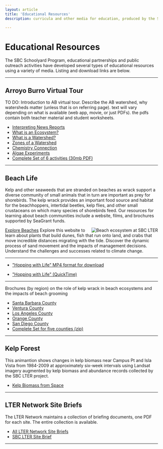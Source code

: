 ```yaml
---
layout: article
title: 'Educational Resources'
description: curricula and other media for education, produced by the SBC LTER

---
```


<h1>Educational Resources</h1>
	
<!-- how to col: individual articles can vary the col widths; for full-width total should = 12. 
	col-md scales up (med to large desktops), and automatically stacks on phones and tablets (within the row). -->

<p>The SBC Schoolyard Program, educational partnerships and public outreach activities have developed several types of educational resources using a variety of media. Listing and download links are below.</p>


<div id="main-container">

<div  class="row">
  <div class='col-md-12'>
   <hr/>
  </div>
</div> <!-- close row -->

<!-- watershed 
-------------------------------------------------------------------------------------------------------------------------------------
-->

  <div class="row">
   <div class="col-md-8">
   <h2>Arroyo Burro Virtual Tour</h2>
   <p>TO DO: Introduction to AB virtual tour. Describe the AB watershed, why watersheds matter (unless that is on referring page). 
    text will vary depending on what is available (web app, movie, or just PDFs).  the pdfs contain both teacher material and student worksheets.
   </p>
   </div>
   <div class="col-md-4">
<ul>
<li class="margin-above-5">
	<a href="/external/Outreach/AB_virtualtour/SBCLTER_AB_virtualTour_Interpreting_News_Media.pdf">Interpreting News Reports</a>
</li>
<li class="margin-above-5">
	<a href="/external/Outreach/AB_virtualtour/SBCLTER_AB_virtualTour_What_is_an_Ecosystem.pdf">What is an Ecosystem?</a>
</li>
<li class="margin-above-5">
	<a href="/external/Outreach/AB_virtualtour/SBCLTER_AB_virtualTour_What_is_a_Watershed.pdf">What is a Watershed?</a>
</li>
<li class="margin-above-5">
	<a href="/external/Outreach/AB_virtualtour/SBCLTER_AB_virtualTour_Zones_of_a_Watershed.pdf">Zones of a Watershed</a>
</li>
<li class="margin-above-5">
	<a href="/external/Outreach/AB_virtualtour/SBCLTER_AB_virtualTour_Chemistry_Connection.pdf">Chemistry Connection</a>
</li>
<li class="margin-above-5">
	<a href="/external/lternet.edu/external/Outreach/AB_virtualtour/SBCLTER_AB_virtualTour_Algae_Experiments.pdf">Algae Experiments</a>
</li>
<li class="margin-above-5">
	<a href="/external/Outreach/AB_virtualtour/SBCLTER_AB_virtualTour_6LessonPlans.pdf">Complete Set of 6 activities (30mb PDF)</a>
</li>
</ul>


  </div> <!-- closes column -->
</div> <!-- close row -->
<div  class="row">
            <div class='col-md-12'>
             <hr/>
            </div>
</div> <!-- close row -->

<!-- beach 
-------------------------------------------------------------------------------------------------------------------------------------
-->
 <div class="row">
   <div class="col-md-8">
   <h2>Beach Life</h2>
   <p>Kelp and other seaweeds that are stranded on beaches as wrack support a diverse community of small animals that in turn are important as prey for shorebirds. The kelp wrack provides an important food source and habitat for the beachhoppers, intertidal beetles, kelp flies, and other small crustaceans on which many species of shorebirds feed. Our resources for learning about beach communities include a website, films, and brochures supported by SeaGrant funds.</p> 
   <p>
	   <img class="img-thumbnail img-responsive img-center" src="/assets/img/education/beach_sbc-0008.jpg"  alt="Beach ecosystem at SBC LTER" style="float:right; PADDING-LEFT: 15px" /> 
   <!-- photo here beach_sbc-0008 -->
</p>
   </div>
   <div class="col-md-4">
	   <p><a href="https://explorebeaches.msi.ucsb.edu/">Explore Beaches</a> Explore this website to learn about plants that 
	   build dunes, fish that run onto land, and crabs that move incredible distances migrating with the tide. Discover the 
	   dynamic process of sand movement and the impacts of management decisions. Understand the challenges and successes 
	   related to climate change.</p>
		<div  class="row">
			<div class='col-md-12'>
			    <hr/>
			</div>
		</div>
   <ul>
		<li>
			<a href="/external/Outreach/Beach_Resources/HoppingWithLife_2004.m4v">
				"Hopping with Life" MP4 format for download</a>
		</li>
	</ul>
	<ul>
		<li>
			<a href="/external/Outreach/Beach_Resources/HoppingWithLife_2004.mov">
				"Hopping with Life" (QuickTime)</a>
		</li>
	</ul>
<div  class="row">
	<div class='col-md-12'>
	    <hr/>
	</div>
</div>
   <p>Brochures (by region) on the role of kelp wrack in beach ecosystems and the impacts of beach grooming</p>
	<ul>
		<li class="">
			<a href="/external/Outreach/Beach_Resources/SeaGrant-Dugan_SB.pdf">Santa Barbara County</a>
		</li>
		<li class="">
			<a href="/external/Outreach/Beach_Resources/SeaGrant-Dugan_Ventura.pdf">Ventura County</a>
		</li>
		<li class="">
			<a href="/external/Outreach/Beach_Resources/SeaGrant-Dugan_LA.pdf">Los Angeles County</a>
		</li>
		<li class="">
			<a href="/external/Outreach/Beach_Resources/SeaGrant-Dugan_OC.pdf">Orange County</a>
		</li>
		<li class="">
			<a href="/external/Outreach/Beach_Resources/SeaGrant-Dugan_SD.pdf">San Diego County</a>
		</li>
		<li class="">
			<a href="/external/Outreach/Beach_Resources/SeaGrant_Dugan_socal_counties.zip">Complete Set for five counties (zip)</a>
		</li>
	</ul>
   

</div> <!-- closes column -->
</div> <!-- close row -->
<div  class="row">
            <div class='col-md-12'>
             <hr/>
            </div>
</div> <!-- close row -->

<!-- kelp forest/Reef
-------------------------------------------------------------------------------------------------------------------------------------
-->
<div class="row">
   <div class="col-md-8">
   <h2>Kelp Forest</h2>
   <p>This animantion shows changes in kelp biomass near Campus Pt and Isla Vista from 1984-2009 at approximately six-week intervals using Landsat imagery augmented by kelp biomass and abundance records collected by the SBC LTER project.  </p>
   </div>
   <div class="col-md-4">
   <ul>
  		<li>
  			<a href="http://sbc.lternet.edu/external/Reef/Data/kelp_biomass_landsat/ucsb_kelp_ts.mov" target="offline">Kelp Biomass from Space</a>
  		</li>
 	</ul>
  </div> <!-- closes column -->
</div> <!-- close row -->
<div  class="row">
            <div class='col-md-12'>
             <hr/>
            </div>
</div> <!-- close row -->


<!-- Network 
-------------------------------------------------------------------------------------------------------------------------------------
-->
<div class="row">
   <div class="col-md-8">
   <h2>LTER Network Site Briefs</h2>
   <p>The LTER Network maintains a collection of briefing documents, one PDF for each site. The entire collection is available. 
   </p>
   </div>
   <div class="col-md-4">
   <ul>
  		<li>
  			<a href="https://lternet.edu/lter-site-briefs-2019-2/" target="offline">All LTER Network Site Briefs</a>
  		</li>
  		<li>
  			<a href="/external/Outreach/SBCKTER_brochure/SBC_brief_FINAL.pdf" target="offline">SBC LTER Site Brief</a>
  		</li>
  	</ul>
  </div> <!-- closes column -->
</div> <!-- close row -->
<div  class="row">
            <div class='col-md-12'>
             <hr/>
            </div>
</div> <!-- close row -->

</div>
        
     
